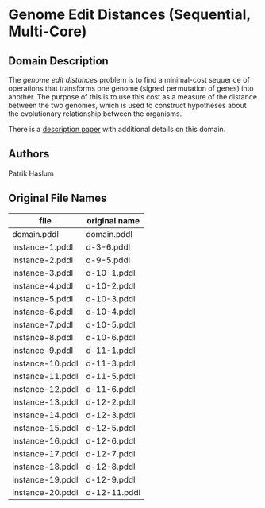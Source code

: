 # Genome Edit Distances (Sequential, Multi-Core)

## Domain Description

The *genome edit distances* problem is to find a minimal-cost sequence of operations that transforms one genome (signed permutation of genes) into another.
The purpose of this is to use this cost as a measure of the distance between the two genomes, which is used to construct hypotheses about the evolutionary relationship between the organisms.

There is a [description paper](https://helios.hud.ac.uk/scommv/IPC-14/repository/GED.pdf) with additional details on this domain.

## Authors

Patrik Haslum

## Original File Names

| file             | original name |
|------------------|---------------|
| domain.pddl      | domain.pddl   |
| instance-1.pddl  | d-3-6.pddl    |
| instance-2.pddl  | d-9-5.pddl    |
| instance-3.pddl  | d-10-1.pddl   |
| instance-4.pddl  | d-10-2.pddl   |
| instance-5.pddl  | d-10-3.pddl   |
| instance-6.pddl  | d-10-4.pddl   |
| instance-7.pddl  | d-10-5.pddl   |
| instance-8.pddl  | d-10-6.pddl   |
| instance-9.pddl  | d-11-1.pddl   |
| instance-10.pddl | d-11-3.pddl   |
| instance-11.pddl | d-11-5.pddl   |
| instance-12.pddl | d-11-6.pddl   |
| instance-13.pddl | d-12-2.pddl   |
| instance-14.pddl | d-12-3.pddl   |
| instance-15.pddl | d-12-5.pddl   |
| instance-16.pddl | d-12-6.pddl   |
| instance-17.pddl | d-12-7.pddl   |
| instance-18.pddl | d-12-8.pddl   |
| instance-19.pddl | d-12-9.pddl   |
| instance-20.pddl | d-12-11.pddl  |
